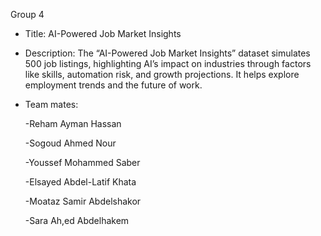 Group 4

* Title: AI-Powered Job Market Insights

* Description: The “AI-Powered Job Market Insights” dataset simulates 500 job listings, highlighting AI’s impact on industries through factors like skills, automation risk, and growth     projections. It helps explore employment trends and the future of work.

* Team mates:

    -Reham Ayman Hassan

    -Sogoud Ahmed Nour

    -Youssef Mohammed Saber

    -Elsayed Abdel-Latif Khata

    -Moataz Samir Abdelshakor

    -Sara Ah,ed Abdelhakem
